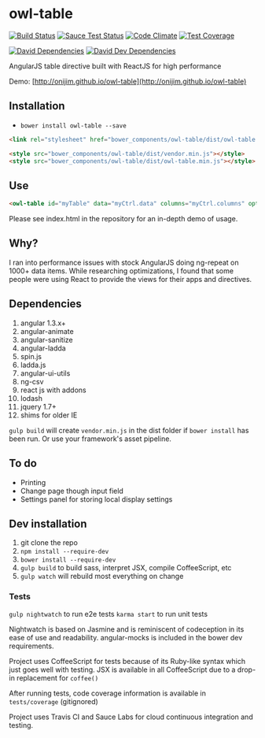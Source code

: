 owl-table
=========
[![Build Status](https://travis-ci.org/onijim/owl-table.svg?branch=develop)](https://travis-ci.org/onijim/owl-table)
[![Sauce Test Status](https://saucelabs.com/buildstatus/onijim_oss)](https://saucelabs.com/u/onijim_oss)
[![Code Climate](https://codeclimate.com/github/onijim/owl-table/badges/gpa.svg)](https://codeclimate.com/github/onijim/owl-table)
[![Test Coverage](https://codeclimate.com/github/onijim/owl-table/badges/coverage.svg)](https://codeclimate.com/github/onijim/owl-table)

[![David Dependencies](https://david-dm.org/onijim/owl-table.svg?style=flat)](https://david-dm.org/onijim/owl-table#info=dependencies&view=table)
[![David Dev Dependencies](https://david-dm.org/onijim/owl-table/dev-status.svg?style=flat)](https://david-dm.org/onijim/owl-table#info=devDependencies&view=table)

AngularJS table directive built with ReactJS for high performance

Demo: [http://onijim.github.io/owl-table](http://onijim.github.io/owl-table)

## Installation

* `bower install owl-table --save`


```html
<link rel="stylesheet" href="bower_components/owl-table/dist/owl-table.min.css">

<style src="bower_components/owl-table/dist/vendor.min.js"></style>
<style src="bower_components/owl-table/dist/owl-table.min.js"></style>
```

## Use

```html
<owl-table id="myTable" data="myCtrl.data" columns="myCtrl.columns" options="myCtrl.options"> </owl-table>
```

Please see index.html in the repository for an in-depth demo of usage.

## Why?

I ran into performance issues with stock AngularJS doing ng-repeat on 1000+ data items.  While researching optimizations,
I found that some people were using React to provide the views for their apps and directives.

## Dependencies
1. angular 1.3.x+
2. angular-animate
3. angular-sanitize
4. angular-ladda
5. spin.js
6. ladda.js
7. angular-ui-utils
8. ng-csv
9. react js with addons
10. lodash
11. jquery 1.7+
12. shims for older IE

`gulp build` will create `vendor.min.js` in the dist folder if `bower install` has been run.  Or use your framework's asset pipeline.

## To do
* Printing
* Change page though input field
* Settings panel for storing local display settings

## Dev installation

1. git clone the repo
2. `npm install --require-dev`
3. `bower install --require-dev`
4. `gulp build` to build sass, interpret JSX, compile CoffeeScript, etc
5. `gulp watch` will rebuild most everything on change

### Tests

`gulp nightwatch` to run e2e tests
`karma start` to run unit tests

Nightwatch is based on Jasmine and is reminiscent of codeception in its ease of use and readability.
angular-mocks is included in the bower dev requirements.

Project uses CoffeeScript for tests because of its Ruby-like syntax which just goes well with testing.
JSX is available in all CoffeeScript due to a drop-in replacement for `coffee()`

After running tests, code coverage information is available in `tests/coverage` (gitignored)

Project uses Travis CI and Sauce Labs for cloud continuous integration and testing.
